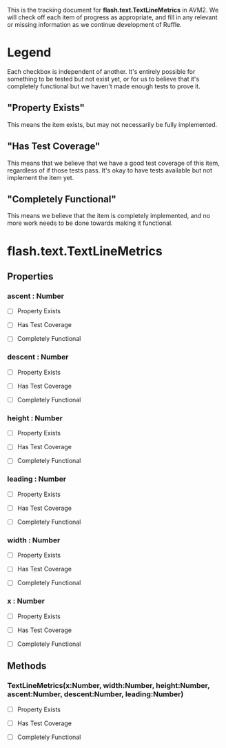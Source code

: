 This is the tracking document for **flash.text.TextLineMetrics** in AVM2. We will check off each item of progress as appropriate, and fill in any relevant or missing information as we continue development of Ruffle.
# Legend

Each checkbox is independent of another. It's entirely possible for something to be tested but not exist yet, or for us to believe that it's completely functional but we haven't made enough tests to prove it.
## "Property Exists"

This means the item exists, but may not necessarily be fully implemented.
## "Has Test Coverage"

This means that we believe that we have a good test coverage of this item, regardless of if those tests pass. It's okay to have tests available but not implement the item yet.
## "Completely Functional"

This means we believe that the item is completely implemented, and no more work needs to be done towards making it functional.
# flash.text.TextLineMetrics
## Properties
### ascent : Number

* [ ] Property Exists

* [ ] Has Test Coverage

* [ ] Completely Functional


### descent : Number

* [ ] Property Exists

* [ ] Has Test Coverage

* [ ] Completely Functional


### height : Number

* [ ] Property Exists

* [ ] Has Test Coverage

* [ ] Completely Functional


### leading : Number

* [ ] Property Exists

* [ ] Has Test Coverage

* [ ] Completely Functional


### width : Number

* [ ] Property Exists

* [ ] Has Test Coverage

* [ ] Completely Functional


### x : Number

* [ ] Property Exists

* [ ] Has Test Coverage

* [ ] Completely Functional


## Methods
### TextLineMetrics(x:Number, width:Number, height:Number, ascent:Number, descent:Number, leading:Number)

* [ ] Property Exists

* [ ] Has Test Coverage

* [ ] Completely Functional